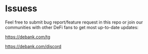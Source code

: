 # Issuess

Feel free to submit bug report/feature request in this repo or join our communities with other DeFi fans to get most up-to-date updates:

https://debank.com/tg

https://debank.com/discord

